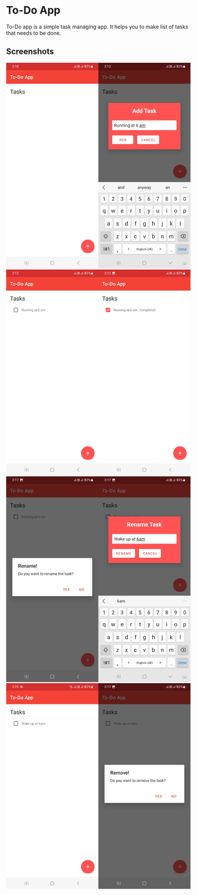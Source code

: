 #  To-Do App

To-Do app is a simple task managing app. It helps you to make list of tasks that needs to be done. 

## Screenshots
<img src="/Screenshots/1.jpg" width="250" height="556"/><img src="/Screenshots/2.jpg" width="250" height="556"/>
<img src="/Screenshots/3.jpg" width="250" height="556"/><img src="/Screenshots/4.jpg" width="250" height="556"/>
<img src="/Screenshots/5.jpg" width="250" height="556"/><img src="/Screenshots/6.jpg" width="250" height="556"/>
<img src="/Screenshots/7.jpg" width="250" height="556"/><img src="/Screenshots/8.jpg" width="250" height="556"/>
